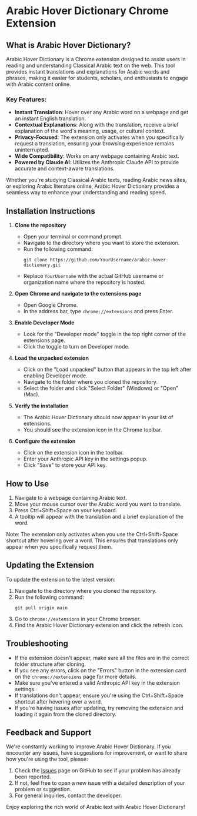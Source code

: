 # Arabic Hover Dictionary Chrome Extension

## What is Arabic Hover Dictionary?

Arabic Hover Dictionary is a Chrome extension designed to assist users in reading and understanding Classical Arabic text on the web. This tool provides instant translations and explanations for Arabic words and phrases, making it easier for students, scholars, and enthusiasts to engage with Arabic content online.

### Key Features:

- **Instant Translation**: Hover over any Arabic word on a webpage and get an instant English translation.
- **Contextual Explanations**: Along with the translation, receive a brief explanation of the word's meaning, usage, or cultural context.
- **Privacy-Focused**: The extension only activates when you specifically request a translation, ensuring your browsing experience remains uninterrupted.
- **Wide Compatibility**: Works on any webpage containing Arabic text.
- **Powered by Claude AI**: Utilizes the Anthropic Claude API to provide accurate and context-aware translations.

Whether you're studying Classical Arabic texts, reading Arabic news sites, or exploring Arabic literature online, Arabic Hover Dictionary provides a seamless way to enhance your understanding and reading speed.

## Installation Instructions

1. **Clone the repository**
   - Open your terminal or command prompt.
   - Navigate to the directory where you want to store the extension.
   - Run the following command:
     ```
     git clone https://github.com/YourUsername/arabic-hover-dictionary.git
     ```
   - Replace `YourUsername` with the actual GitHub username or organization name where the repository is hosted.

2. **Open Chrome and navigate to the extensions page**
   - Open Google Chrome.
   - In the address bar, type `chrome://extensions` and press Enter.

3. **Enable Developer Mode**
   - Look for the "Developer mode" toggle in the top right corner of the extensions page.
   - Click the toggle to turn on Developer mode.

4. **Load the unpacked extension**
   - Click on the "Load unpacked" button that appears in the top left after enabling Developer mode.
   - Navigate to the folder where you cloned the repository.
   - Select the folder and click "Select Folder" (Windows) or "Open" (Mac).

5. **Verify the installation**
   - The Arabic Hover Dictionary should now appear in your list of extensions.
   - You should see the extension icon in the Chrome toolbar.

6. **Configure the extension**
   - Click on the extension icon in the toolbar.
   - Enter your Anthropic API key in the settings popup.
   - Click "Save" to store your API key.

## How to Use

1. Navigate to a webpage containing Arabic text.
2. Move your mouse cursor over the Arabic word you want to translate.
3. Press Ctrl+Shift+Space on your keyboard.
4. A tooltip will appear with the translation and a brief explanation of the word.

Note: The extension only activates when you use the Ctrl+Shift+Space shortcut after hovering over a word. This ensures that translations only appear when you specifically request them.

## Updating the Extension

To update the extension to the latest version:

1. Navigate to the directory where you cloned the repository.
2. Run the following command:
   ```
   git pull origin main
   ```
3. Go to `chrome://extensions` in your Chrome browser.
4. Find the Arabic Hover Dictionary extension and click the refresh icon.

## Troubleshooting

- If the extension doesn't appear, make sure all the files are in the correct folder structure after cloning.
- If you see any errors, click on the "Errors" button in the extension card on the `chrome://extensions` page for more details.
- Make sure you've entered a valid Anthropic API key in the extension settings.
- If translations don't appear, ensure you're using the Ctrl+Shift+Space shortcut after hovering over a word.
- If you're having issues after updating, try removing the extension and loading it again from the cloned directory.

## Feedback and Support

We're constantly working to improve Arabic Hover Dictionary. If you encounter any issues, have suggestions for improvement, or want to share how you're using the tool, please:

1. Check the [Issues](https://github.com/YourUsername/arabic-hover-dictionary/issues) page on GitHub to see if your problem has already been reported.
2. If not, feel free to open a new issue with a detailed description of your problem or suggestion.
3. For general inquiries, contact the developer.

Enjoy exploring the rich world of Arabic text with Arabic Hover Dictionary!
